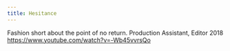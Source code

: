 ```yaml
---
title: Hesitance
---
```

Fashion short about the point of no return.
Production Assistant, Editor 2018
https://www.youtube.com/watch?v=-Wb45vvrsQo


